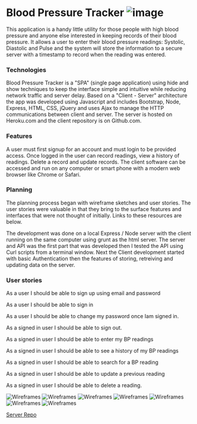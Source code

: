 # Blood Pressure Tracker   ![image](HeartDiagram.png)

This application is a handy little utility for those people with high blood pressure and anyone else interested in keeping records of their blood pressure. It allows a user to enter their blood pressure readings: Systolic, Diastolic and Pulse and the system will store the information to a secure server with a timestamp to record when the reading was entered.

### Technologies
Blood Pressure Tracker is a "SPA" (single page application) using hide and show techniques to keep the interface simple and intuitive while reducing network traffic and server delay. Based on a "Client - Server" architecture the app was developed using Javascript and includes Bootstrap, Node, Express, HTML, CSS, jQuery and uses Ajax to manage the HTTP communications between client and server. The server is hosted on Heroku.com and the client repository is on Github.com.

### Features
A user must first signup for an account and must login to be provided access. Once logged in the user can record readings, view a history of readings. Delete a record and update records. The client software can be accessed and run on any computer or smart phone with a modern web browser like Chrome or Safari.

### Planning
The planning process began with wireframe sketches and user stories. The user stories were valuable in that they bring to the surface features and interfaces that were not thought of initially. Links to these resources are below.

The development was done on a local Express / Node server with the client running on the same computer using grunt as the html server. The server and API was the first part that was developed then I tested the API using Curl scripts from a terminal window. Next the Client development started with basic Authentication then the features of storing, retreiving and updating data on the server.

### User stories
As a user I should be able to sign up using email and password

As a user I should be able to sign in

As a user I should be able to change my password once Iam signed in.

As a signed in user I should be able to sign out.

As a signed in user I should be able to enter my BP readings

As a signed in user I should be able to see a history of my BP readings

As a signed in user I should be able to search for a BP reading

As a signed in user I should be able to update a previous reading

As a signed in user I should be able to delete a reading.

![Wireframes](Start.png)
![Wireframes](SignUp.png)
![Wireframes](SignIn.png)
![Wireframes](SignedIn.png)
![Wireframes](FindOne.png)
![Wireframes](DeleteOne.png)
![Wireframes](ChgPass.png)

[Server Repo](https://github.com/xpertimage/bp_tracker)
